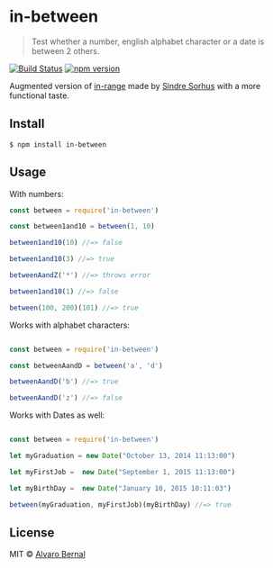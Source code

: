 # in-between 

> Test whether a number, english  alphabet character or a date is between 2 others. 

[![Build Status](https://travis-ci.org/AlvaroBernalG/in-between.svg?branch=master)](https://travis-ci.org/AlvaroBernalG/in-between) [![npm version](https://badge.fury.io/js/in-between.svg)](https://badge.fury.io/js/in-between)

Augmented version of [in-range](https://github.com/sindresorhus/in-range) made by [Sindre Sorhus](https://sindresorhus.com) with a more functional taste. 

## Install
```
$ npm install in-between
```


## Usage

With numbers: 

```js
const between = require('in-between')

const between1and10 = between(1, 10)

between1and10(10) //=> false

between1and10(3) //=> true

betweenAandZ('*') //=> throws error

between1and10(1) //=> false

between(100, 200)(101) //=> true

```

Works with alphabet characters: 

```js

const between = require('in-between')

const betweenAandD = between('a', 'd')

betweenAandD('b') //=> true

betweenAandD('z') //=> false

```

Works with Dates as well:

```js

const between = require('in-between')

let myGraduation = new Date("October 13, 2014 11:13:00")

let myFirstJob =  new Date("September 1, 2015 11:13:00")

let myBirthDay =  new Date("January 10, 2015 10:11:03")

between(myGraduation, myFirstJob)(myBirthDay) //=> true

```


## License

MIT © [Alvaro Bernal](https://github.com/AlvaroBernalG/) 
